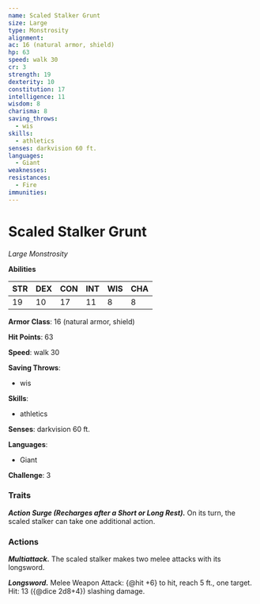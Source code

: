 ```yaml
---
name: Scaled Stalker Grunt
size: Large
type: Monstrosity
alignment: 
ac: 16 (natural armor, shield)
hp: 63
speed: walk 30
cr: 3
strength: 19
dexterity: 10
constitution: 17
intelligence: 11
wisdom: 8
charisma: 8
saving_throws:
  - wis
skills:
  - athletics
senses: darkvision 60 ft.
languages:
  - Giant
weaknesses:
resistances:
  - Fire
immunities:
---
```


# Scaled Stalker Grunt

*Large Monstrosity*

**Abilities**

| STR | DEX | CON | INT | WIS | CHA |
| --- | --- | --- | --- | --- | --- |
| 19 | 10 | 17 | 11 | 8 | 8 |

**Armor Class**: 16 (natural armor, shield)

**Hit Points**: 63

**Speed**: walk 30

**Saving Throws**:
  - wis

**Skills**:
  - athletics

**Senses**: darkvision 60 ft.

**Languages**:
  - Giant

**Challenge**: 3

### Traits
***Action Surge (Recharges after a Short or Long Rest).*** On its turn, the scaled stalker can take one additional action.

### Actions
***Multiattack.*** The scaled stalker makes two melee attacks with its longsword.

***Longsword.*** Melee Weapon Attack: {@hit +6} to hit, reach 5 ft., one target. Hit: 13 ({@dice 2d8+4}) slashing damage.

